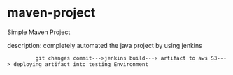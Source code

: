 # maven-project

Simple Maven Project

description:
             completely automated the java project by using jenkins 
             
             git changes commit--->jenkins build---> artifact to aws S3---> deploying artifact into testing Environment 
